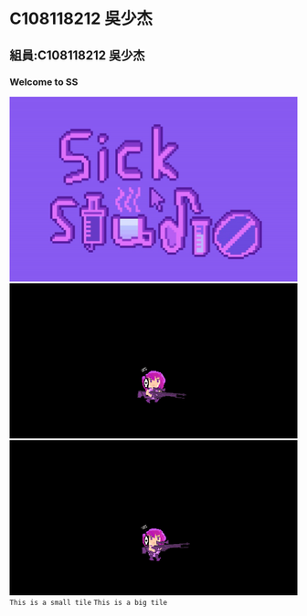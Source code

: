 # C108118212 吳少杰
## 組員:C108118212 吳少杰
### Welcome to SS
![welcometoss](https://github.com/dvlpsk/System-leek/blob/main/159313.jpg)
![welcometoss](https://github.com/dvlpsk/System-leek/blob/main/20210928155128.gif)
![welcometoss](https://github.com/dvlpsk/System-leek/blob/main/20210928155531.gif)
`This is a small tile`
```This is a big tile```
